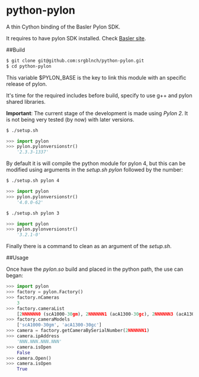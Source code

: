 # python-pylon
A thin Cython binding of the Basler Pylon SDK.

It requires to have pylon SDK installed. Check [Basler site](http://www.baslerweb.com/en/support/downloads/software-downloads).

##Build

```bash
$ git clone git@github.com:srgblnch/python-pylon.git
$ cd python-pylon
```

This variable $PYLON_BASE is the key to link this module with an specific release of pylon.

It's time for the required includes before build, specify to use g++ and pylon shared libraries.

**Important**: The current stage of the development is made using *Pylon 2*. It is not being very tested (by now) with later versions.

```bash
$ ./setup.sh
```

```python
>>> import pylon
>>> pylon.pylonversionstr()
    '2.3.3-1337'
```

By default it is will compile the python module for pylon 4, but this can be modified using arguments in the _setup.sh_ _pylon_ followed by the number:

```bash
$ ./setup.sh pylon 4
```

```python
>>> import pylon
>>> pylon.pylonversionstr()
    '4.0.0-62'
```

```bash
$ ./setup.sh pylon 3
```

```python
>>> import pylon
>>> pylon.pylonversionstr()
    '3.2.1-0'
```

Finally there is a command to clean as an argument of the _setup.sh_.

##Usage

Once have the *pylon.so* build and placed in the python path, the use can began:

```python
>>> import pylon
>>> factory = pylon.Factory()
>>> factory.nCameras
    3
>>> factory.cameraList
    [2NNNNNN0 (scA1000-30gm), 2NNNNNN1 (acA1300-30gc), 2NNNNNN3 (acA1300-30gc)]
>>> factory.cameraModels
    ['scA1000-30gm', 'acA1300-30gc']
>>> camera = factory.getCameraBySerialNumber(2NNNNNN1)
>>> camera.ipAddress
    'NNN.NNN.NNN.NNN'
>>> camera.isOpen
    False
>>> camera.Open()
>>> camera.isOpen
    True
```
